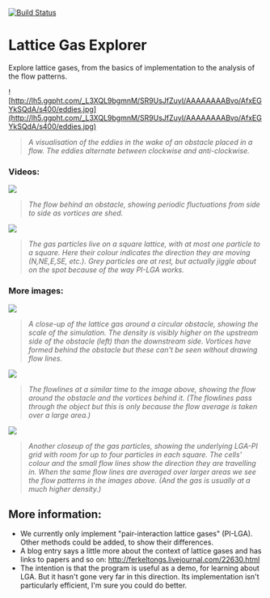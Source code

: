 [![Build Status](https://travis-ci.org/timhutton/latticegas.svg?branch=master)](https://travis-ci.org/timhutton/latticegas)

# Lattice Gas Explorer #

Explore lattice gases, from the basics of implementation to the analysis of the flow patterns.

![http://lh5.ggpht.com/_L3XQL9bgmnM/SR9UsJfZuyI/AAAAAAAABvo/AfxEGYkSQdA/s400/eddies.jpg](http://lh5.ggpht.com/_L3XQL9bgmnM/SR9UsJfZuyI/AAAAAAAABvo/AfxEGYkSQdA/s400/eddies.jpg)
> _A visualisation of the eddies in the wake of an obstacle placed in a flow. The eddies alternate between clockwise and anti-clockwise._

### Videos: ###

[![](http://lh5.ggpht.com/_L3XQL9bgmnM/SR9UqVCwnhI/AAAAAAAABvc/erPVLpryzNg/s400/eddies.jpg)](http://picasaweb.google.com/lh/photo/KOHHeA_qKIqr08QOhzyLlg)
> _The flow behind an obstacle, showing periodic fluctuations from side to side as vortices are shed._

[![](http://lh6.ggpht.com/_L3XQL9bgmnM/SR9TIFjytEI/AAAAAAAABvU/AdooQ2Ay0fw/s800/lga_particles.jpg)](http://picasaweb.google.com/lh/photo/yWlQddL5Cp6qDAlNJnFZuw)
> _The gas particles live on a square lattice, with at most one particle to a square. Here their colour indicates the direction they are moving (N,NE,E,SE, etc.). Grey particles are at rest, but actually jiggle about on the spot because of the way PI-LGA works._

### More images: ###

[![](http://lh6.ggpht.com/_L3XQL9bgmnM/SSahIlf5hII/AAAAAAAACI8/4CtpE0S3B7M/s800/lga_obstacle_closeup.png)](http://picasaweb.google.com/lh/photo/ur9y5k3W7t-ZUG2Hy7eCyw)
> _A close-up of the lattice gas around a circular obstacle, showing the scale of the simulation. The density is visibly higher on the upstream side of the obstacle (left) than the downstream side. Vortices have formed behind the obstacle but these can't be seen without drawing flow lines._

[![](http://lh5.ggpht.com/_L3XQL9bgmnM/SSLOH4RTaZI/AAAAAAAACIs/Qp1WK7W5HqI/s400/lga_vortices.jpg)](http://picasaweb.google.com/lh/photo/oTBUJ5yExGBCoskK4Y0ukA)
> _The flowlines at a similar time to the image above, showing the flow around the obstacle and the vortices behind it. (The flowlines pass through the object but this is only because the flow average is taken over a large area.)_

[![](http://lh6.ggpht.com/_L3XQL9bgmnM/SYC0rks3hVI/AAAAAAAACMQ/BpavOWIMQiM/s800/latticegas_atoms_on_grid.png)](http://picasaweb.google.com/lh/photo/9i8rxrydIhaJcEwY1_1P9A?feat=embedwebsite)
> _Another closeup of the gas particles, showing the underlying LGA-PI grid with room for up to four particles in each square. The cells' colour and the small flow lines show the direction they are travelling in. When the same flow lines are averaged over larger areas we see the flow patterns in the images above. (And the gas is usually at a much higher density.)_

## More information: ##

  * We currently only implement "pair-interaction lattice gases" (PI-LGA). Other methods could be added, to show their differences.
  * A blog entry says a little more about the context of lattice gases and has links to papers and so on: http://ferkeltongs.livejournal.com/22630.html
  * The intention is that the program is useful as a demo, for learning about LGA. But it hasn't gone very far in this direction. Its implementation isn't particularly efficient, I'm sure you could do better.
